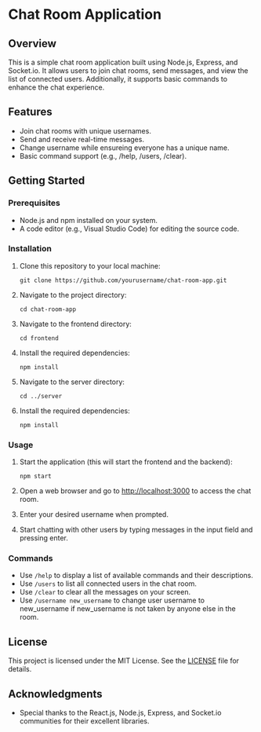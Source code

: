 # Chat Room Application

## Overview
This is a simple chat room application built using Node.js, Express, and Socket.io. It allows users to join chat rooms, send messages, and view the list of connected users. Additionally, it supports basic commands to enhance the chat experience.

## Features
- Join chat rooms with unique usernames.
- Send and receive real-time messages.
- Change username while ensureing everyone has a unique name.
- Basic command support (e.g., /help, /users, /clear).

## Getting Started

### Prerequisites
- Node.js and npm installed on your system.
- A code editor (e.g., Visual Studio Code) for editing the source code.

### Installation
1. Clone this repository to your local machine:

   ```
   git clone https://github.com/yourusername/chat-room-app.git
   ```

2. Navigate to the project directory:

   ```
   cd chat-room-app
   ```

3. Navigate to the frontend directory:

   ```
   cd frontend
   ```

4. Install the required dependencies:

   ```
   npm install
   ```

5. Navigate to the server directory:

   ```
   cd ../server
   ```

6. Install the required dependencies:

   ```
   npm install
   ```

### Usage

1. Start the application (this will start the frontend and the backend):

   ```
   npm start
   ```

2. Open a web browser and go to [http://localhost:3000](http://localhost:3000) to access the chat room.

3. Enter your desired username when prompted.

4. Start chatting with other users by typing messages in the input field and pressing enter.

### Commands
- Use `/help` to display a list of available commands and their descriptions.
- Use `/users` to list all connected users in the chat room.
- Use `/clear` to clear all the messages on your screen.
- Use `/username new_username` to change user username to new_username if new_username is not taken by anyone else in the room.

## License
This project is licensed under the MIT License. See the [LICENSE](LICENSE) file for details.

## Acknowledgments
- Special thanks to the React.js, Node.js, Express, and Socket.io communities for their excellent libraries.